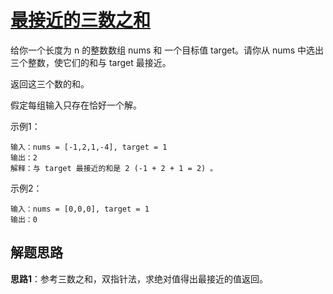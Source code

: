 # [最接近的三数之和](https://leetcode.cn/problems/3sum-closest/)

给你一个长度为 n 的整数数组 nums 和 一个目标值 target。请你从 nums 中选出三个整数，使它们的和与 target 最接近。

返回这三个数的和。

假定每组输入只存在恰好一个解。

示例1：
```
输入：nums = [-1,2,1,-4], target = 1
输出：2
解释：与 target 最接近的和是 2 (-1 + 2 + 1 = 2) 。
```

示例2：
```
输入：nums = [0,0,0], target = 1
输出：0
```

## 解题思路
**思路1**：参考三数之和，双指针法，求绝对值得出最接近的值返回。